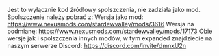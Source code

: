 Jest to wyłącznie kod źródłowy spolszczenia, nie zadziała jako mod.
Spolszczenie należy pobrać z:
Wersja jako mod: https://www.nexusmods.com/stardewvalley/mods/3616
Wersja na podmianę: https://www.nexusmods.com/stardewvalley/mods/17173
Obie wersje jak i spolszczenia innych modów, w tym expanded znajdziecie na naszym serwerze Discord: https://discord.com/invite/dmnxU2n
